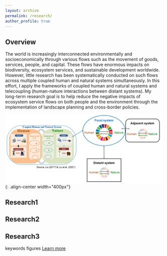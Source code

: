 ```yaml
---
layout: archive
permalink: /research/
author_profile: true
---
```


## Overview

The world is increasingly interconnected environmentally and socioeconomically through various flows such as the movement of goods, services, people, and capital. These flows have enormous impacts on biodiversity, ecosystem services, and sustainable development worldwide. However, little research has been systematically conducted on such flows across multiple coupled human and natural systems simultaneously. In this effort, I apply the frameworks of coupled human and natural systems and telecoupling (human-nature interactions between distant systems). My long-term research goal is to help reduce the negative impacts of ecosystem service flows on both people and the environment through the implementation of landscape planning and cross-border policies.

![CHANSframework](../images/CHANS_Telecoupling_framework.png){: .align-center width="400px"}

## Research1

## Research2

## Research3

keywords
figures
[Learn more]()


